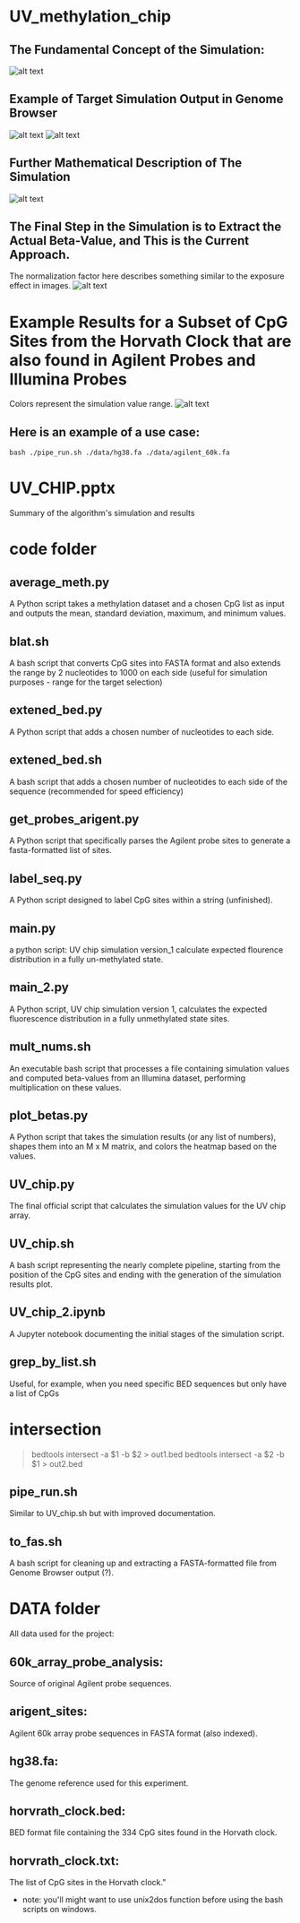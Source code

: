 # UV_methylation_chip

## The Fundamental Concept of the Simulation:
![alt text](https://raw.githubusercontent.com/noadrow/UV_methylation_chip/main/Pressentation%20images/8_7_23%20-%20UV%20CHIP.png)

## Example of Target Simulation Output in Genome Browser 
![alt text](https://raw.githubusercontent.com/noadrow/UV_methylation_chip/main/Pressentation%20images/8_7_23%20-%20UV%20CHIP%20(2).png)
![alt text](https://raw.githubusercontent.com/noadrow/UV_methylation_chip/main/Pressentation%20images/8_7_23%20-%20UV%20CHIP%20(1).png)

## Further Mathematical Description of The Simulation
![alt text](https://raw.githubusercontent.com/noadrow/UV_methylation_chip/main/Pressentation%20images/satistics.png)

## The Final Step in the Simulation is to Extract the Actual Beta-Value, and This is the Current Approach.
The normalization factor here describes something similar to the exposure effect in images.
![alt text](https://raw.githubusercontent.com/noadrow/UV_methylation_chip/main/Pressentation%20images/8_7_23%20-%20UV%20CHIP%20(4).png)

# Example Results for a Subset of CpG Sites from the Horvath Clock that are also found in Agilent Probes and Illumina Probes 
Colors represent the simulation value range.
![alt text](https://raw.githubusercontent.com/noadrow/UV_methylation_chip/main/Pressentation%20images/heatmap_result.png)

## Here is an example of a use case:
```
bash ./pipe_run.sh ./data/hg38.fa ./data/agilent_60k.fa
```

# UV_CHIP.pptx
Summary of the algorithm's simulation and results

# code folder
## average_meth.py
A Python script takes a methylation dataset and a chosen CpG list as input and outputs the mean, standard deviation, maximum, and minimum values.

## blat.sh
A bash script that converts CpG sites into FASTA format and also extends the range by 2 nucleotides to 1000 on each side (useful for simulation purposes - range for the target selection)

## extened_bed.py 
A Python script that adds a chosen number of nucleotides to each side.

## extened_bed.sh
A bash script that adds a chosen number of nucleotides to each side of the sequence (recommended for speed efficiency)

## get_probes_arigent.py
A Python script that specifically parses the Agilent probe sites to generate a fasta-formatted list of sites.

## label_seq.py
A Python script designed to label CpG sites within a string (unfinished).

## main.py 
a python script: UV chip simulation version_1
calculate expected flourence distribution in a fully un-methylated state.

## main_2.py
A Python script, UV chip simulation version 1, calculates the expected fluorescence distribution in a fully unmethylated state sites.

## mult_nums.sh
An executable bash script that processes a file containing simulation values and computed beta-values from an Illumina dataset, performing multiplication on these values.

## plot_betas.py
A Python script that takes the simulation results (or any list of numbers), shapes them into an M x M matrix, and colors the heatmap based on the values.

## UV_chip.py
The final official script that calculates the simulation values for the UV chip array.

## UV_chip.sh
A bash script representing the nearly complete pipeline, starting from the position of the CpG sites and ending with the generation of the simulation results plot.

## UV_chip_2.ipynb
A Jupyter notebook documenting the initial stages of the simulation script.

## grep_by_list.sh
Useful, for example, when you need specific BED sequences but only have a list of CpGs

# intersection
> bedtools intersect -a $1 -b $2 > out1.bed
> bedtools intersect -a $2 -b $1 > out2.bed

## pipe_run.sh
Similar to UV_chip.sh but with improved documentation.

## to_fas.sh
A bash script for cleaning up and extracting a FASTA-formatted file from Genome Browser output (?).

# DATA folder
All data used for the project:
## 60k_array_probe_analysis:
  Source of original Agilent probe sequences.
## arigent_sites:
  Agilent 60k array probe sequences in FASTA format (also indexed).
## hg38.fa: 
  The genome reference used for this experiment.
## horvrath_clock.bed: 
  BED format file containing the 334 CpG sites found in the Horvath clock.
## horvrath_clock.txt:
  The list of CpG sites in the Horvath clock."

* note: you'll might want to use unix2dos function before using the bash scripts on windows.
